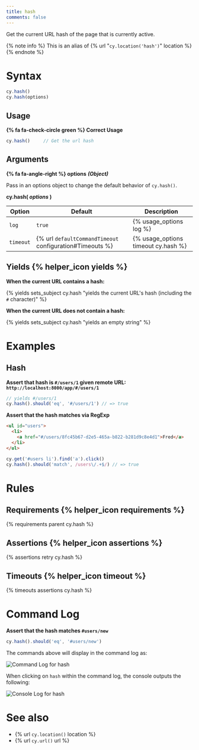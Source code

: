 ```yaml
---
title: hash
comments: false
---
```


Get the current URL hash of the page that is currently active.

{% note info %}
This is an alias of {% url "`cy.location('hash')`" location %}
{% endnote %}

# Syntax

```javascript
cy.hash()
cy.hash(options)
```

## Usage

**{% fa fa-check-circle green %} Correct Usage**

```javascript
cy.hash()     // Get the url hash
```

## Arguments

**{% fa fa-angle-right %} options** ***(Object)***

Pass in an options object to change the default behavior of `cy.hash()`.

**cy.hash( *options* )**

Option | Default | Description
--- | --- | ---
`log` | `true` | {% usage_options log %}
`timeout` | {% url `defaultCommandTimeout` configuration#Timeouts %} | {% usage_options timeout cy.hash %}

## Yields {% helper_icon yields %}

**When the current URL contains a hash:**

{% yields sets_subject cy.hash "yields the current URL's hash (including the `#` character)" %}

**When the current URL does not contain a hash:**

{% yields sets_subject cy.hash "yields an empty string" %}

# Examples

## Hash

**Assert that hash is `#/users/1` given remote URL: `http://localhost:8000/app/#/users/1`**

```javascript
// yields #/users/1
cy.hash().should('eq', '#/users/1') // => true
```

**Assert that the hash matches via RegExp**

```html
<ul id="users">
  <li>
    <a href="#/users/8fc45b67-d2e5-465a-b822-b281d9c8e4d1">Fred</a>
  </li>
</ul>
```

```javascript
cy.get('#users li').find('a').click()
cy.hash().should('match', /users\/.+$/) // => true
```

# Rules

## Requirements {% helper_icon requirements %}

{% requirements parent cy.hash %}

## Assertions {% helper_icon assertions %}

{% assertions retry cy.hash %}

## Timeouts {% helper_icon timeout %}

{% timeouts assertions cy.hash %}

# Command Log

**Assert that the hash matches `#users/new`**

```javascript
cy.hash().should('eq', '#users/new')
```

The commands above will display in the command log as:

![Command Log for hash](/img/api/hash/test-url-hash-for-users-page.png)

When clicking on `hash` within the command log, the console outputs the following:

![Console Log for hash](/img/api/hash/hash-command-yields-url-after-hash.png)

# See also

- {% url `cy.location()` location %}
- {% url `cy.url()` url %}
